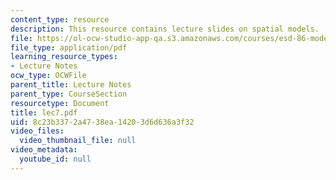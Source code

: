 ```yaml
---
content_type: resource
description: This resource contains lecture slides on spatial models.
file: https://ol-ocw-studio-app-qa.s3.amazonaws.com/courses/esd-86-models-data-and-inference-for-socio-technical-systems-spring-2007/8c23b3372a4738ea14203d6d636a3f32_lec7.pdf
file_type: application/pdf
learning_resource_types:
- Lecture Notes
ocw_type: OCWFile
parent_title: Lecture Notes
parent_type: CourseSection
resourcetype: Document
title: lec7.pdf
uid: 8c23b337-2a47-38ea-1420-3d6d636a3f32
video_files:
  video_thumbnail_file: null
video_metadata:
  youtube_id: null
---
```

